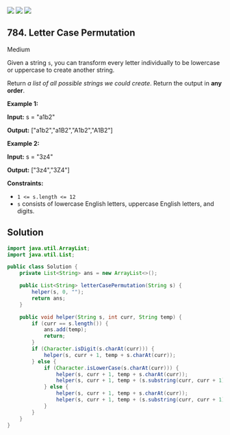 [![](https://img.shields.io/github/stars/javadev/LeetCode-in-Java?label=Stars&style=flat-square)](https://github.com/javadev/LeetCode-in-Java)
[![](https://img.shields.io/github/forks/javadev/LeetCode-in-Java?label=Fork%20me%20on%20GitHub%20&style=flat-square)](https://github.com/javadev/LeetCode-in-Java/fork)
[![](https://img.shields.io/badge/-LeetCode%20in%20Kotlin-blue?style=flat-square)](https://github.com/javadev/LeetCode-in-Kotlin)

## 784\. Letter Case Permutation

Medium

Given a string `s`, you can transform every letter individually to be lowercase or uppercase to create another string.

Return _a list of all possible strings we could create_. Return the output in **any order**.

**Example 1:**

**Input:** s = "a1b2"

**Output:** ["a1b2","a1B2","A1b2","A1B2"] 

**Example 2:**

**Input:** s = "3z4"

**Output:** ["3z4","3Z4"] 

**Constraints:**

*   `1 <= s.length <= 12`
*   `s` consists of lowercase English letters, uppercase English letters, and digits.

## Solution

```java
import java.util.ArrayList;
import java.util.List;

public class Solution {
    private List<String> ans = new ArrayList<>();

    public List<String> letterCasePermutation(String s) {
        helper(s, 0, "");
        return ans;
    }

    public void helper(String s, int curr, String temp) {
        if (curr == s.length()) {
            ans.add(temp);
            return;
        }
        if (Character.isDigit(s.charAt(curr))) {
            helper(s, curr + 1, temp + s.charAt(curr));
        } else {
            if (Character.isLowerCase(s.charAt(curr))) {
                helper(s, curr + 1, temp + s.charAt(curr));
                helper(s, curr + 1, temp + (s.substring(curr, curr + 1)).toUpperCase());
            } else {
                helper(s, curr + 1, temp + s.charAt(curr));
                helper(s, curr + 1, temp + (s.substring(curr, curr + 1)).toLowerCase());
            }
        }
    }
}
```